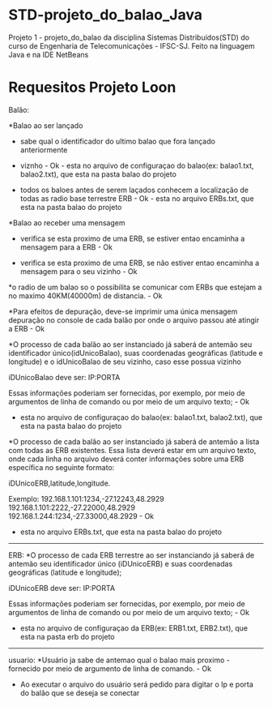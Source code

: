 # STD-projeto_do_balao_Java
Projeto 1 - projeto_do_balao da disciplina Sistemas Distribuídos(STD) do curso de Engenharia de Telecomunicações - IFSC-SJ. Feito na linguagem Java e na IDE NetBeans

# Requesitos Projeto Loon
Balão:

*Balao ao ser lançado

- sabe qual o identificador do ultimo balao que fora lançado anteriormente 
- viznho - Ok - esta no arquivo de configuraçao do balao(ex: balao1.txt, balao2.txt), que esta na pasta balao do projeto

- todos os baloes antes de serem laçados conhecem a localização de todas as radio base terrestre ERB - Ok - esta no arquivo ERBs.txt, que esta na pasta balao do projeto

*Balao ao receber uma mensagem

- verifica se esta proximo de uma ERB, se estiver entao encaminha a mensagem para a ERB - Ok

- verifica se esta proximo de uma ERB, se não estiver entao encaminha a mensagem para o seu vizinho - Ok


*o radio de um balao so o possibilita se comunicar com ERBs que estejam a no maximo 40KM(40000m) de distancia. - Ok


*Para efeitos de depuração, deve-se imprimir uma única mensagem depuração no console de cada balão por onde o arquivo passou até atingir a ERB - Ok


*O processo de cada balão ao ser instanciado já saberá de antemão seu identificador único(idUnicoBalao), suas coordenadas geográficas (latitude e longitude) e o idUnicoBalao de seu vizinho, caso esse possua vizinho

iDUnicoBalao deve ser: IP:PORTA

Essas informações poderiam ser fornecidas, por exemplo, por meio de argumentos de linha de comando ou por meio de um arquivo texto; - Ok 

- esta no arquivo de configuraçao do balao(ex: balao1.txt, balao2.txt), que esta na pasta balao do projeto


*O processo de cada balão ao ser instanciado já saberá de antemão a lista com todas as ERB existentes. Essa lista deverá estar em um arquivo texto, onde cada linha no arquivo deverá conter informações sobre uma ERB especı́fica no seguinte formato:

iDUnicoERB,latitude,longitude. 

Exemplo:
192.168.1.101:1234,-27.12243,48.2929
192.168.1.101:2222,-27.22000,48.2929
192.168.1.244:1234,-27.33000,48.2929 - Ok 

- esta no arquivo ERBs.txt, que esta na pasta balao do projeto

-------------------------------

ERB:
*O processo de cada ERB terrestre ao ser instanciando já saberá de antemão seu identificador único (iDUnicoERB) e suas coordenadas geográficas (latitude e longitude);

iDUnicoERB deve ser: IP:PORTA

Essas informações poderiam ser fornecidas, por exemplo, por meio de argumentos de linha de comando ou por meio de um arquivo texto; - Ok 

- esta no arquivo de configuraçao da ERB(ex: ERB1.txt, ERB2.txt), que esta na pasta erb do projeto

--------------------------------
usuario:
*Usuário ja sabe de antemao qual o balao mais proximo - fornecido por meio de argumento de linha de comando. - Ok 
- Ao executar o arquivo do usuário será pedido para digitar o Ip e porta do balão que se deseja se conectar
